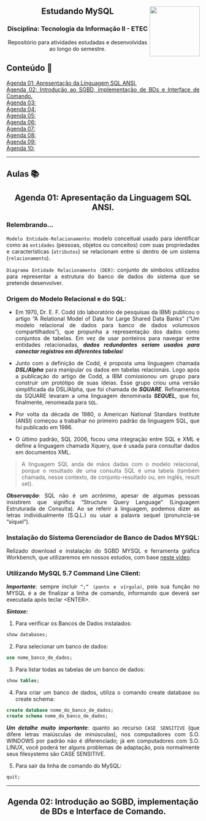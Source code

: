 <div align="center">
<a href="https://github.com/monicaquintal" target="_blank"><img align="right" height="130" src="https://cdn.jsdelivr.net/gh/devicons/devicon/icons/mysql/mysql-original.svg" /></a>
<h2>Estudando MySQL</h2>
<h3>Disciplina: Tecnologia da Informação II - ETEC</h3>
<p>Repositório para atividades estudadas e desenvolvidas ao longo do semestre.</p>
</div>

<div id="conteudo" align="justify">

## Conteúdo 💭
     
<a href="#agenda01">Agenda 01: Apresentação da Linguagem SQL ANSI.</a><br>
<a href="#agenda02">Agenda 02: Introdução ao SGBD, implementação de BDs e Interface de Comando.</a><br>
<a href="#agenda03">Agenda 03: </a><br>
<a href="#agenda04">Agenda 04: </a><br>
<a href="#agenda05">Agenda 05: </a><br>
<a href="#agenda06">Agenda 06: </a><br>
<a href="#agenda07">Agenda 07: </a><br>
<a href="#agenda08">Agenda 08: </a><br>
<a href="#agenda09">Agenda 09: </a><br>
<a href="#agenda10">Agenda 10: </a><br>
<hr>

## Aulas 📚

<div id="agenda01" align="center">
<h2>Agenda 01: Apresentação da Linguagem SQL ANSI.</h2>
</div>

### Relembrando... 

`Modelo Entidade-Relacionamento`: modelo conceitual usado para identificar como as `entidades` (pessoas, objetos ou conceitos) com suas propriedades e características (`atributos`) se relacionam entre si dentro de um sistema (`relacionamento`).

`Diagrama Entidade Relacionamento (DER)`: conjunto de símbolos utilizados para representar a estrutura do banco de dados do sistema que se pretende desenvolver.

### Origem do Modelo Relacional e do SQL:

- Em 1970, Dr. E. F. Codd (do laboratório de pesquisas da IBM) publicou o artigo “A Relational Model of Data for Large Shared Data Banks” (“Um modelo relacional de dados para banco de dados volumosos compartilhados”), que propunha a representação dos dados como conjuntos de tabelas. Em vez de usar ponteiros para navegar entre entidades relacionadas, ***dados redundantes seriam usados para conectar registros em diferentes tabelas***!

- Junto com a definição de Codd, é proposta uma linguagem chamada ***DSL/Alpha*** para manipular os dados em tabelas relacionais. Logo após a publicação do artigo de Codd, a IBM comissionou um grupo para construir um protótipo de suas ideias. Esse grupo criou uma versão simplificada da DSL/Alpha, que foi chamada de ***SQUARE***. Refinamentos da SQUARE levaram a uma linguagem denominada ***SEQUEL***, que foi, finalmente, renomeada para `SQL`. 

- Por volta da década de 1980, o American National Standars Institute (ANSI) começou a trabalhar no primeiro padrão da linguagem SQL, que foi publicado em 1986.

- O último padrão, SQL 2006, focou uma integração entre SQL e XML e define a linguagem chamada Xquery, que é usada para consultar dados em documentos XML.

> A linguagem SQL anda de mãos dadas com o modelo relacional, porque o resultado de uma consulta SQL é uma tabela (também chamada, nesse contexto, de conjunto-resultado ou, em inglês, result set).

***Observação***: SQL não é um acrônimo, apesar de algumas pessoas insistirem que significa “Structure Query Language” (Linguagem Estruturada de Consulta). Ao se referir à linguagem, podemos dizer as letras individualmente (S.Q.L.) ou usar a palavra sequel (pronuncia-se “síquel”). 

### Instalação do Sistema Gerenciador de Banco de Dados MYSQL:

Relizado download e instalação do SGBD MYSQL e ferramenta gráfica Workbench, que utilizaremos em nossos estudos, com base [neste vídeo](https://www.youtube.com/watch?v=TbzfByXwCxk).

### Utilizando MySQL 5.7 Command Line Client:

***Importante***: sempre incluir `“;” (ponto e vírgula)`, pois sua função no MYSQL é a de finalizar a linha de comando, informando que
deverá ser executada após teclar &lt;ENTER&gt;.

***Sintaxe:***

1. Para verificar os Bancos de Dados instalados:

~~~sql
show databases;
~~~

2. Para selecionar um banco de dados:

~~~sql
use nome_banco_de_dados;
~~~

3. Para listar todas as tabelas de um banco de dados:

~~~sql
show tables;
~~~

4. Para criar um banco de dados, utiliza o comando create database ou create schema:

~~~sql
create database nome_do_banco_de_dados; 
create schema nome_do_banco_de_dados;
~~~

***Um detalhe muito importante***: quanto ao recurso `CASE SENSITIVE` (que difere letras maiúsculas de minúsculas), nos computadores com S.O. WINDOWS por padrão não é diferenciado; já em computadores com S.O. LINUX, você poderá ter alguns problemas de adaptação, pois normalmente seus filesystems são CASE SENSITIVE.

5. Para sair da linha de comando do MySQL:

~~~sql
quit;
~~~

<hr>
<div id="agenda02" align="center">
<h2>Agenda 02: Introdução ao SGBD, implementação de BDs e Interface de Comando.</h2>
</div>